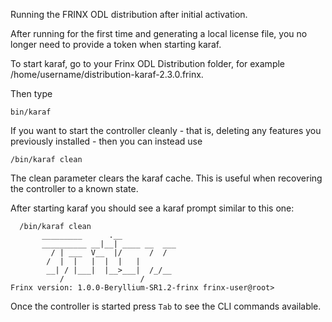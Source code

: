 Running the FRINX ODL distribution after initial activation.

After running for the first time and generating a local license file, you no longer need to provide a token when starting karaf.

To start karaf, go to your Frinx ODL Distribution folder, for example /home/username/distribution-karaf-2.3.0.frinx.

Then type

    bin/karaf 
    

If you want to start the controller cleanly - that is, deleting any features you previously installed - then you can instead use

    /bin/karaf clean
    

The clean parameter clears the karaf cache. This is useful when recovering the controller to a known state.

After starting karaf you should see a karaf prompt similar to this one:

      /bin/karaf clean
           _________      .__                  
           __________ __|__| ____ __  ___    
             / | ___  V__  |/      /  /    
            /  |  |   |  |  |   |          
            __| / |___|  |__>___|  /_/__   
               /                 /           
    Frinx version: 1.0.0-Beryllium-SR1.2-frinx frinx-user@root>
    

Once the controller is started press `Tab` to see the CLI commands available.
